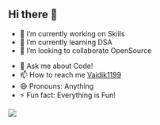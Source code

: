## Hi there 👋

- 🔭 I’m currently working on Skiils
  <br>
- 🌱 I’m currently learning DSA
  <br>
- 👯 I’m looking to collaborate OpenSource
  <br>
<!--- 🤔 I’m looking for help with ...--->
- 💬 Ask me about Code!
  <br>
- 📫 How to reach me [Vaidik1199](https://github.com/Vaidik1199)
  <br>
- 😄 Pronouns: Anything 
  <br>
- ⚡ Fun fact: Everything is Fun!
  <br>

[![](https://visitcount.itsvg.in/api?id=Vaidik1199&label=Profile%20Views&color=2&icon=2&pretty=false)](https://visitcount.itsvg.in)

